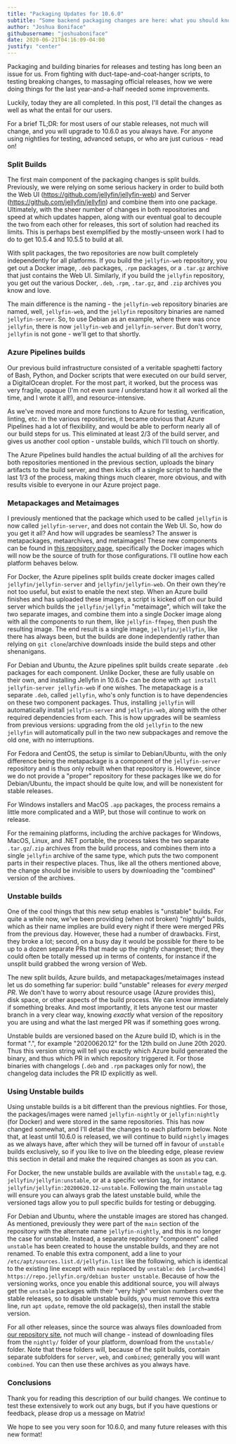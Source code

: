 ```yaml
---
title: "Packaging Updates for 10.6.0"
subtitle: "Some backend packaging changes are here: what you should know"
author: "Joshua Boniface"
githubusername: "joshuaboniface"
date: 2020-06-21T04:16:09-04:00
justify: "center"
---
```


Packaging and building binaries for releases and testing has long been an issue for us. From fighting with duct-tape-and-coat-hanger scripts, to testing breaking changes, to massaging official releases, how we were doing things for the last year-and-a-half needed some improvements.

Luckily, today they are all completed. In this post, I'll detail the changes as well as what the entail for our users.

For a brief TL;DR: for most users of our stable releases, not much will change, and you will upgrade to 10.6.0 as you always have. For anyone using nightlies for testing, advanced setups, or who are just curious - read on!

<!--more-->

### Split Builds

The first main component of the packaging changes is split builds. Previously, we were relying on some serious hackery in order to build both the Web UI (https://github.com/jellyfin/jellyfin-web) and Server (https://github.com/jellyfin/jellyfin) and combine them into one package. Ultimately, with the sheer number of changes in both repositories and speed at which updates happen, along with our eventual goal to decouple the two from each other for releases, this sort of solution had reached its limits. This is perhaps best exemplified by the mostly-unseen work I had to do to get 10.5.4 and 10.5.5 to build at all.

With split packages, the two repositories are now built completely independently for all platforms. If you build the `jellyfin-web` repository, you get out a Docker image, `.deb` packages, `.rpm` packages, or a `.tar.gz` archive that just contains the Web UI. Similarly, if you build the `jellyfin` repository, you get out the various Docker, `.deb`, `.rpm`, `.tar.gz`, and `.zip` archives you know and love.

The main difference is the naming - the `jellyfin-web` repository binaries are named, well, `jellyfin-web`, and the `jellyfin` repository binaries are named `jellyfin-server`. So, to use Debian as an example, where there was once `jellyfin`, there is now `jellyfin-web` and `jellyfin-server`. But don't worry, `jellyfin` is not gone - we'll get to that shortly.

### Azure Pipelines builds

Our previous build infrastructure consisted of a veritable spaghetti factory of Bash, Python, and Docker scripts that were executed on our build server, a DigitalOcean droplet. For the most part, it worked, but the process was very fragile, opaque (I'm not even sure *I* understand how it all worked all the time, and I wrote it all!), and resource-intensive.

As we've moved more and more functions to Azure for testing, verification, linting, etc. in the various repositories, it became obvious that Azure Pipelines had a lot of flexibility, and would be able to perform nearly all of our build steps for us. This eliminated at least 2/3 of the build server, and gives us another cool option - unstable builds, which I'll touch on shortly.

The Azure Pipelines build handles the actual building of all the archives for both repositories mentioned in the previous section, uploads the binary artifacts to the build server, and then kicks off a single script to handle the last 1/3 of the process, making things much clearer, more obvious, and with results visible to everyone in our Azure project page.

### Metapackages and Metaimages

I previously mentioned that the package which used to be called `jellyfin` is now called `jellyfin-server`, and does not contain the Web UI. So, how do you get it all? And how will upgrades be seamless? The answer is metapackages, metaarchives, and metaimages! These new components can be found in [this repository page](https://github.com/jellyfin/jellyfin-metapackages), specifically the Docker images which will now be the source of truth for those configurations. I'll outline how each platform behaves below.

For Docker, the Azure pipelines split builds create docker images called `jellyfin/jellyfin-server` and `jellyfin/jellyfin-web`. On their own they're not too useful, but exist to enable the next step. When an Azure build finishes and has uploaded these images, a script is kicked off on our build server which builds the `jellyfin/jellyfin` "metaimage", which will take the two separate images, and combine them into a single Docker image along with all the components to run them, like `jellyfin-ffmpeg`, then push the resulting image. The end result is a single image, `jellyfin/jellyfin`, like there has always been, but the builds are done independently rather than relying on `git clone`/archive downloads inside the build steps and other shenanigans.

For Debian and Ubuntu, the Azure pipelines split builds create separate `.deb` packages for each component. Unlike Docker, these are fully usable on their own, and installing Jellyfin in 10.6.0+ can be done with `apt install jellyfin-server jellyfin-web` if one wishes. The metapackage is a separate `.deb`, called `jellyfin`, who's only function is to have dependencies on these two component packages. Thus, installing `jellyfin` will automatically install `jellyfin-server` and `jellyfin-web`, along with the other required dependencies from each. This is how upgrades will be seamless from previous versions: upgrading from the old `jellyfin` to the new `jellyfin` will automatically pull in the two new subpackages and remove the old one, with no interruptions.

For Fedora and CentOS, the setup is similar to Debian/Ubuntu, with the only difference being the metapackage is a component of the `jellyfin-server` repository and is thus only rebuilt when that repository is. However, since we do not provide a "proper" repository for these packages like we do for Debian/Ubuntu, the impact should be quite low, and will be nonexistent for stable releases.

For Windows installers and MacOS `.app` packages, the process remains a little more complicated and a WIP, but those will continue to work on release.

For the remaining platforms, including the archive packages for Windows, MacOS, Linux, and .NET portable, the process takes the two separate `.tar.gz`/`.zip` archives from the build process, and combines them into a single `jellyfin` archive of the same type, which puts the two component parts in their respective places. Thus, like all the others mentioned above, the change should be invisible to users by downloading the "combined" version of the archives.

### Unstable builds

One of the cool things that this new setup enables is "unstable" builds. For quite a while now, we've been providing (when not broken) "nightly" builds, which as their name implies are build every night if there were merged PRs from the previous day. However, these had a number of drawbacks. First, they broke a lot; second, on a busy day it would be possible for there to be up to a dozen separate PRs that made up the nightly changeset; third, they could often be totally messed up in terms of contents, for instance if the unsplit build grabbed the wrong version of Web.

The new split builds, Azure builds, and metapackages/metaimages instead let us do something far superior: build "unstable" releases for *every merged PR*. We don't have to worry about resource usage (Azure provides this), disk space, or other aspects of the build process. We can know immediately if something breaks. And most importantly, it lets anyone test our master branch in a very clear way, knowing *exactly* what version of the repository you are using and what the last merged PR was if something goes wrong.

Unstable builds are versioned based on the Azure build ID, which is in the format "<date>.<id>", for example "20200620.12" for the 12th build on June 20th 2020. Thus this version string will tell you exactly which Azure build generated the binary, and thus which PR in which repository triggered it. For those binaries with changelogs (`.deb` and `.rpm` packages only for now), the changelog data includes the PR ID explicitly as well.

### Using Unstable builds

Using unstable builds is a bit different than the previous nightlies. For those, the packages/images were named `jellyfin-nightly` or `jellyfin:nightly` (for Docker) and were stored in the same repositories. This has now changed somewhat, and I'll detail the changes to each platform below. Note that, at least until 10.6.0 is released, we will continue to build `nightly` images as we always have, after which they will be turned off in favour of `unstable` builds exclusively, so if you like to live on the bleeding edge, please review this section in detail and make the required changes as soon as you can.

For Docker, the new unstable builds are available with the `unstable` tag, e.g. `jellyfin/jellyfin:unstable`, or at a specific version tag, for instance `jellyfin/jellyfin:20200620.12-unstable`. Following the main `unstable` tag will ensure you can always grab the latest unstable build, while the versioned tags allow you to pull specific builds for testing or debugging.

For Debian and Ubuntu, where the unstable images are stored has changed. As mentioned, previously they were part of the `main` section of the repository with the alternate name `jellyfin-nightly`, and this is no longer the case for unstable. Instead, a separate repository "component" called `unstable` has been created to house the unstable builds, and they are not renamed. To enable this extra component, add a line to your `/etc/apt/sources.list.d/jellyfin.list` like the following, which is identical to the existing line except with `main` replaced by `unstable`: `deb [arch=amd64] https://repo.jellyfin.org/debian buster unstable`. Because of how the versioning works, once you enable this additional source, you will always get the `unstable` packages with their "very high" version numbers over the stable releases, so to disable unstable builds, you must remove this extra line, run `apt update`, remove the old package(s), then install the stable version.

For all other releases, since the source was always files downloaded from [our repository site](https://repo.jellyfin.org/releases), not much will change - instead of downloading files from the `nightly/` folder of your platform, download from the `unstable/` folder. Note that these folders will, because of the split builds, contain separate subfolders for `server`, `web`, and `combined`; generally you will want `combined`. You can then use these archives as you always have.

### Conclusions

Thank you for reading this description of our build changes. We continue to test these extensively to work out any bugs, but if you have questions or feedback, please drop us a message on Matrix!

We hope to see you very soon for 10.6.0, and many future releases with this new format!
